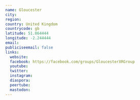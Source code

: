 ```yaml
---
name: Gloucester
city:
region:
country: United Kingdom
countrycode: gb
latitude: 51.864444
longitude: -2.244444
email:
publiciseemail: false
links:
  website:
  facebook: https://facebook.com/groups/GloucesterXRGroup
  youtube:
  twitter:
  instagram:
  diaspora:
  peertube:
  mastodon:
---
```

